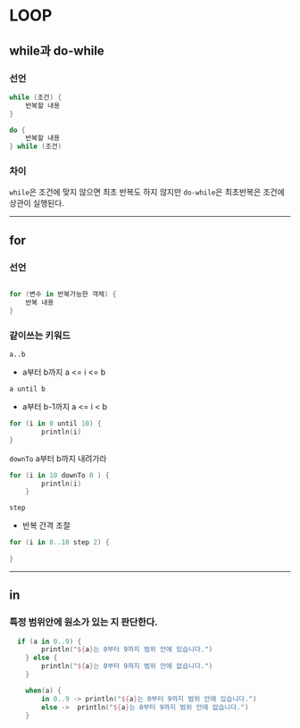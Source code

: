 # LOOP

## while과 do-while

### 선언

```kotlin
while (조건) {
    반복할 내용 
}
```

```kotlin
do {
    반복할 내용
} while (조건)
```

### 차이

`while`은 조건에 맞지 않으면 최초 반복도 하지 않지만
`do-while`은 최초반복은 조건에 상관이 실행된다.

---

## for

### 선언

```kotlin

for (변수 in 반복가능한 객체) {
    반복 내용 
}


```

### 같이쓰는 키워드

`a..b`
- a부터 b까지  a <=  i <= b

`a until b`
- a부터 b-1까지 a <= i < b
```kotlin
for (i in 0 until 10) {
        println(i)
}
```

`downTo`
a부터 b까지 내려가라
```kotlin
for (i in 10 downTo 0 ) {
        println(i)
    }
```

`step`
- 반복 간격 조절 
```kotlin
for (i in 0..10 step 2) {
    
}
```

---

## in

### 특정 범위안에 원소가 있는 지 판단한다.

```kotlin
  if (a in 0..9) {
        println("${a}는 0부터 9까지 범위 안에 있습니다.")
    } else {
        println("${a}는 0부터 9까지 범위 안에 없습니다.")
    }

    when(a) {
        in 0..9 -> println("${a}는 0부터 9까지 범위 안에 있습니다.")
        else ->  println("${a}는 0부터 9까지 범위 안에 없습니다.")
    }
```